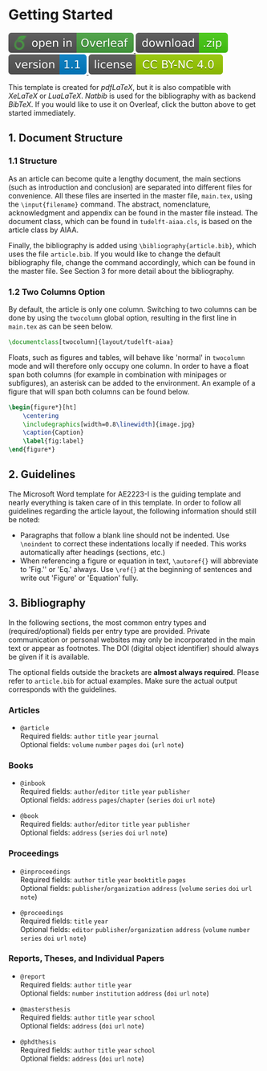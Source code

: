 # Getting Started

<p>
  <a href="https://www.overleaf.com/docs?snip_uri=https://github.com/dzwaneveld/TU-Delft-Unofficial-Article-Template/archive/master.zip" target="_blank" rel="noopener noreferrer">
    <img src="./img/open-in-overleaf.svg" alt="Open in Overleaf">
  </a>
  <a href="https://github.com/dzwaneveld/TU-Delft-Unofficial-Article-Template/archive/master.zip">
    <img src="./img/download-zip.svg" alt="Download">
  </a>
  <a href="https://github.com/dzwaneveld/TU-Delft-Unofficial-Article-Template/" target="_blank" rel="noopener noreferrer">
    <img src="./img/version-1.1.svg" alt="Version 1.1">
  </a>
  <a href="/about">
    <img src="./img/license-CC-BY-NC-4.0.svg" alt="License CC BY-NC 4.0">
  </a>
</p>

This template is created for _pdfLaTeX_, but it is also compatible with _XeLaTeX_ or _LuaLaTeX_. _Natbib_ is used for the bibliography with as backend _BibTeX_. If you would like to use it on Overleaf, click the button above to get started immediately.

## 1. Document Structure

### 1.1 Structure

As an article can become quite a lengthy document, the main sections (such as introduction and conclusion) are separated into different files for convenience. All these files are inserted in the master file, `main.tex`, using the `\input{filename}` command. The abstract, nomenclature, acknowledgment and appendix can be found in the master file instead. The document class, which can be found in `tudelft-aiaa.cls`, is based on the article class by AIAA.

Finally, the bibliography is added using `\bibliography{article.bib}`, which uses the file `article.bib`. If you would like to change the default bibliography file, change the command accordingly, which can be found in the master file. See Section 3 for more detail about the bibliography.

### 1.2 Two Columns Option

By default, the article is only one column. Switching to two columns can be done by using the `twocolumn` global option, resulting in the first line in `main.tex` as can be seen below.

```LaTeX
\documentclass[twocolumn]{layout/tudelft-aiaa}
```

Floats, such as figures and tables, will behave like 'normal' in `twocolumn` mode and will therefore only occupy one column. In order to have a float span both columns (for example in combination with minipages or subfigures), an asterisk can be added to the environment. An example of a figure that will span both columns can be found below.

```LaTeX
\begin{figure*}[ht]
    \centering
    \includegraphics[width=0.8\linewidth]{image.jpg}
    \caption{Caption}
    \label{fig:label}
\end{figure*}
```

## 2. Guidelines

The Microsoft Word template for AE2223-I is the guiding template and nearly everything is taken care of in this template. In order to follow all guidelines regarding the article layout, the following information should still be noted:

- Paragraphs that follow a blank line should not be indented. Use `\noindent` to correct these indentations locally if needed. This works automatically after headings (sections, etc.)
- When referencing a figure or equation in text, `\autoref{}` will abbreviate to 'Fig.'' or 'Eq.' always. Use `\ref{}` at the beginning of sentences and write out 'Figure' or 'Equation' fully.

## 3. Bibliography

In the following sections, the most common entry types and (required/optional) fields per entry type are provided. Private communication or personal websites may only be incorporated in the main text or appear as footnotes. The DOI (digital object identifier) should always be given if it is available.

The optional fields outside the brackets are **almost always required**. Please refer to `article.bib` for actual examples. Make sure the actual output corresponds with the guidelines.

### Articles

- `@article`\
Required fields: `author` `title` `year` `journal`\
Optional fields: `volume` `number` `pages` `doi` (`url` `note`)

### Books

- `@inbook`\
Required fields: `author`/`editor` `title` `year` `publisher`\
Optional fields: `address` `pages`/`chapter` (`series` `doi` `url` `note`)

- `@book`\
Required fields: `author`/`editor` `title` `year` `publisher`\
Optional fields: `address` (`series` `doi` `url` `note`)

### Proceedings

- `@inproceedings`\
Required fields: `author` `title` `year` `booktitle` `pages`\
Optional fields: `publisher`/`organization` `address` (`volume` `series` `doi` `url` `note`)

- `@proceedings`\
Required fields: `title` `year`\
Optional fields: `editor` `publisher`/`organization` `address` (`volume` `number` `series` `doi` `url` `note`)

### Reports, Theses, and Individual Papers

- `@report`\
Required fields: `author` `title` `year`\
Optional fields: `number` `institution` `address` (`doi` `url` `note`)

- `@mastersthesis`\
Required fields: `author` `title` `year` `school`\
Optional fields: `address` (`doi` `url` `note`)

- `@phdthesis`\
Required fields: `author` `title` `year` `school`\
Optional fields: `address` (`doi` `url` `note`)
